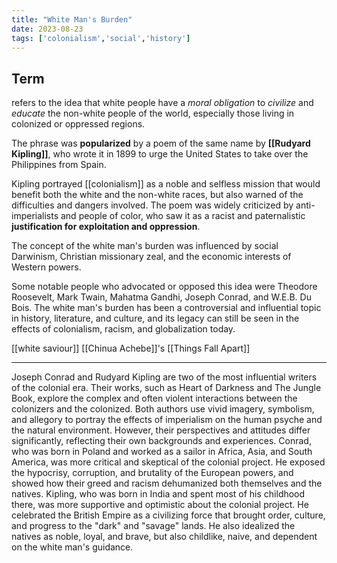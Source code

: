 ```yaml
---
title: "White Man's Burden"
date: 2023-08-23
tags: ['colonialism','social','history']
---
```


## Term 
refers to the idea that white people have a *moral obligation* to *civilize* and *educate* the non-white people of the world, especially those living in colonized or oppressed regions. 

The phrase was **popularized** by a poem of the same name by **[[Rudyard Kipling]]**, who wrote it in 1899 to urge the United States to take over the Philippines from Spain. 

Kipling portrayed [[colonialism]] as a noble and selfless mission that would benefit both the white and the non-white races, but also warned of the difficulties and dangers involved. The poem was widely criticized by anti-imperialists and people of color, who saw it as a racist and paternalistic **justification for exploitation and oppression**. 

The concept of the white man's burden was influenced by social Darwinism, Christian missionary zeal, and the economic interests of Western powers. 

Some notable people who advocated or opposed this idea were Theodore Roosevelt, Mark Twain, Mahatma Gandhi, Joseph Conrad, and W.E.B. Du Bois. The white man's burden has been a controversial and influential topic in history, literature, and culture, and its legacy can still be seen in the effects of colonialism, racism, and globalization today.

[[white saviour]]
[[Chinua Achebe]]'s [[Things Fall Apart]]


---
Joseph Conrad and Rudyard Kipling are two of the most influential writers of the colonial era. Their works, such as Heart of Darkness and The Jungle Book, explore the complex and often violent interactions between the colonizers and the colonized. Both authors use vivid imagery, symbolism, and allegory to portray the effects of imperialism on the human psyche and the natural environment. However, their perspectives and attitudes differ significantly, reflecting their own backgrounds and experiences. Conrad, who was born in Poland and worked as a sailor in Africa, Asia, and South America, was more critical and skeptical of the colonial project. He exposed the hypocrisy, corruption, and brutality of the European powers, and showed how their greed and racism dehumanized both themselves and the natives. Kipling, who was born in India and spent most of his childhood there, was more supportive and optimistic about the colonial project. He celebrated the British Empire as a civilizing force that brought order, culture, and progress to the "dark" and "savage" lands. He also idealized the natives as noble, loyal, and brave, but also childlike, naive, and dependent on the white man's guidance.